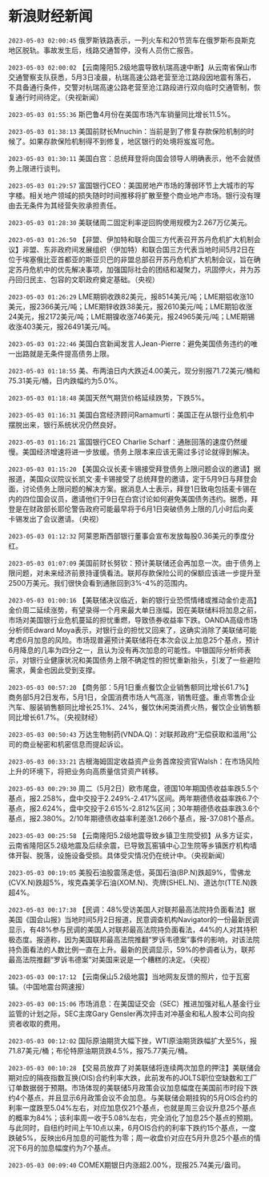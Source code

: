 # 新浪财经新闻
`2023-05-03 02:00:45` 俄罗斯铁路表示，一列火车和20节货车在俄罗斯布良斯克地区脱轨。事故发生后，线路交通暂停，没有人员伤亡报告。

`2023-05-03 02:00:02` 【云南隆阳5.2级地震导致杭瑞高速中断】从云南省保山市交通警察支队获悉，5月3日凌晨，杭瑞高速公路老营至沧江路段因地震有落石，不具备通行条件，交警对杭瑞高速公路老营至沧江路段进行双向临时交通管制，恢复通行时间待定。（央视新闻）

`2023-05-03 01:55:36` 斯巴鲁4月份在美国市场汽车销量同比增长11.5%。

`2023-05-03 01:38:13` 美国前财长Mnuchin：当前是到了修复存款保险机制的时候了。如果存款保险机制得不到修复，地区银行的处境将岌岌可危。

`2023-05-03 01:30:11` 美国白宫：总统拜登将向国会领导人明确表示，他不会就债务上限进行谈判。

`2023-05-03 01:29:57` 富国银行CEO：美国房地产市场的薄弱环节上大城市的写字楼。相关地产领域的损失随时时间推移将扩散至整个商业地产市场。银行没有理由去无条件为其经营失败承担责任。

`2023-05-03 01:28:30` 美联储周二固定利率逆回购使用规模为2.267万亿美元。

`2023-05-03 01:26:50` 【非盟、伊加特和联合国三方代表召开苏丹危机扩大机制会议】非盟、东非政府间发展组织（伊加特）和联合国三方代表当地时间5月2日在位于埃塞俄比亚首都亚的斯亚贝巴的非盟总部召开苏丹危机扩大机制会议，旨在确定苏丹危机中的优先解决事项，加强国际社会的团结和凝聚力，巩固停火，并为苏丹回归民主、包容的文职政府奠定基础。（央视）

`2023-05-03 01:26:29` LME期铜收跌82美元，报8514美元/吨；LME期铝收涨10美元，报2366美元/吨；LME期锌收跌38美元，报2610美元/吨；LME期铅收涨24美元，报2172美元/吨；LME期镍收涨746美元，报24965美元/吨；LME期锡收涨403美元，报26491美元/吨。

`2023-05-03 01:22:46` 美国白宫新闻发言人Jean-Pierre：避免美国债务违约的唯一出路就是无条件提高债务上限。

`2023-05-03 01:18:55` 美、布两油日内大跌近4.00美元，现分别报71.72美元/桶和75.31美元/桶，日内跌幅约为5.0%。

`2023-05-03 01:18:48` 美国天然气期货价格延续跌势，下跌5%。

`2023-05-03 01:16:31` 美国白宫经济顾问Ramamurti：美国正在从银行业危机中摆脱出来，银行系统状况仍然良好。

`2023-05-03 01:16:21` 富国银行CEO Charlie Scharf：通胀回落的速度仍然缓慢。美国经济增速将进一步放缓。债务上限本来应该无需过多讨论就得到解决。

`2023-05-03 01:15:20` 【美国众议长麦卡锡接受拜登债务上限问题会议的邀请】据报道，美国众议院议长凯文·麦卡锡接受了总统拜登的邀请，定于5月9日与拜登会面，讨论债务上限问题的解决方案。据消息人士表示，拜登1日致电包括麦卡锡在内的四位国会议员，邀请他们于9日在白宫讨论如何避免美国债务违约。据悉，拜登是在财政部长耶伦警告政府可能最早将于6月1日突破债务上限的几小时后向麦卡锡发出了会议邀请。（央视）

`2023-05-03 01:12:32` 阿莱恩斯西部银行董事会宣布发放每股0.36美元的季度分红。

`2023-05-03 01:07:09` 美国前财长努钦：预计美联储还会再加息一次。由于债务上限问题，对未来经济前景持谨慎看法。联邦存款保险公司的保额应该进一步提升至2500万美元。我们很快会看到通胀回到3%-4%的范围内。

`2023-05-03 01:00:16` 【美联储决议临近，新的银行业恐慌情绪或推动金价走高】金价周二延续涨势，有望录得一个月来最大单日涨幅，因在美联储料将加息之前，市场对美国银行业危机蔓延的担忧重燃，导致债券收益率下跌。OANDA高级市场分析师Edward Moya表示，对银行业的担忧又回来了，这确实消除了美联储可能考虑6月加息的风险。市场现普遍预计美联储将在本次会议上加息25个基点，预计6月降息的几率为四分之一，且认为没有再次加息的可能性。中银国际分析师表示，对银行业健康状况和美国债务上限不确定性的担忧重新抬头，引发了一些避险需求，黄金也因此受到支撑。

`2023-05-03 00:57:20` 【商务部：5月1日重点餐饮企业销售额同比增长61.7%】 商务部5月2日发布，5月1日，全国消费市场人气高涨，销售旺盛。重点零售企业汽车、服装销售额同比增长25.1%、24%，餐饮休闲类消费火热，餐饮企业销售额同比增长61.7%。（央视财经）

`2023-05-03 00:50:43` 万达生物制药(VNDA.Q)：对联邦政府“无偿获取和滥用”公司的商业秘密和机密信息而提起诉讼。

`2023-05-03 00:33:21` 古根海姆固定收益资产业务首席投资官Walsh：在市场风险上升的环境下，将把业务向高质量信贷资产转移。

`2023-05-03 00:29:30` 周二（5月2日）欧市尾盘，德国10年期国债收益率跌5.5个基点，报2.258%，盘中交投于2.249%-2.417%区间。两年期德债收益率跌6.7个基点，报2.624%，盘中交投于2.615%-2.812%区间；30年期德债收益率跌3.6个基点，报2.380%。2/10年期德债收益率利差涨1.266个基点，报-37.081个基点。

`2023-05-03 00:25:58` 【云南隆阳5.2级地震导致乡镇卫生院受损】从多方证实，云南省隆阳区5.2级地震及后续余震，已导致瓦窑镇中心卫生院等乡镇医疗机构墙体开裂、脱落，设施设备受损。具体受灾情况仍在统计中。（央视新闻）

`2023-05-03 00:19:05` 美股石油股震荡走低，英国石油(BP.N)跌超9%，雪佛龙(CVX.N)跌超5%，埃克森美孚石油(XOM.N)、壳牌(SHEL.N)、道达尔(TTE.N)跌超4%。

`2023-05-03 00:17:38` 【民调：48%受访美国人对联邦最高法院持负面看法】据美国《国会山报》当地时间5月2日报道，民意调查机构Navigator的一份最新民调显示，有48%参与民调的美国人对联邦最高法院持负面看法，44%的人对其持积极态度。报道称，因为美国联邦最高法院推翻“罗诉韦德案”事件的影响，对该法院持负面看法的人数比例一直在上升。最新的民调显示，59%的参调者认为，联邦最高法院推翻“罗诉韦德案”对美国来说是一个糟糕的决定。（央视）

`2023-05-03 00:17:12` 【云南保山5.2级地震】当地网友反馈的照片，位于瓦窑镇。（中国地震台网速报）

`2023-05-03 00:15:06` 市场消息：在美国证交会（SEC）推进加强对私人基金行业监管的计划之际，SEC主席Gary Gensler再次抨击对冲基金和私人股本公司向投资者收取的费用。

`2023-05-03 00:12:02` 国际原油期货大幅下挫，WTI原油期货跌幅扩大至5%，报71.87美元/桶；布伦特原油期货跌4.5%，报75.77美元/桶。

`2023-05-03 00:10:28` 【交易员放弃了对美联储将连续两次加息的押注】美联储会期对应的隔夜指数互换(OIS)合约利率大跌，此前发布的JOLTS职位空缺数和工厂订单数据弱于预期。市场体现的美联储5月政策会议加息幅度在美国前市时段下跌约4个基点，并且显示6月政策会议不会加息。与美联储会期挂钩的5月OIS合约的利率一度跌至5.04%左右，对应加息仅21个基点，也就是周三会议升息25个基点的概率为84%；该利率周一收于5.08%左右，完全消化了加息25个基点的预期。与此同时，自纽约时间上午10点以来，6月OIS合约的利率下跌约15个基点，一度跌破5%，反映出6月加息的可能性为零；周一收盘价对应在5月升息25个基点的情况下6月的加息幅度约为7个基点。

`2023-05-03 00:09:40` COMEX期银日内涨超2.00%，现报25.74美元/盎司。

